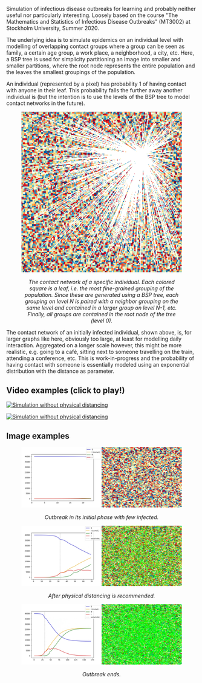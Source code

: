 Simulation of infectious disease outbreaks for learning and probably
neither useful nor particularly interesting. Loosely based on the course 
"The Mathematics and Statistics of Infectious Disease Outbreaks" (MT3002)
at Stockholm University, Summer 2020.

The underlying idea is to simulate epidemics on an individual level with
modelling of overlapping contact groups where a group can be seen as family,
a certain age group, a work place, a neighborhood, a city, etc. Here, a BSP
tree is used for simplicity partitioning an image into smaller and smaller
partitions, where the root node represents the entire population and the
leaves the smallest groupings of the population.

An individual (represented by a pixel) has probability 1 of having contact
with anyone in their leaf. This probability falls the further away another
individual is (but the intention is to use the levels of the BSP tree to model
contact networks in the future).

<div align="center">
  <figure>
    <img src="examples/network-of-initially-infected.png" />
    <figcaption>
      <p><i>
        The contact network of a specific individual. Each colored square is a leaf,
        i.e. the most fine-grained grouping of the population. Since these are
        generated using a BSP tree, each grouping on level N is paired with a neighbor
        grouping on the same level and contained in a larger group on level N-1, etc.
        Finally, all groups are contained in the root node of the tree (level 0).
      </i></p>
    </figcaption>
  </figure>
</div>

The contact network of an initially infected individual, shown above, is, for larger
graphs like here, obviously too large, at least for modelling daily interaction.
Aggregated on a longer scale however, this might be more realistic, e.g.
going to a café, sitting next to someone travelling on the train, attending
a conference, etc. This is work-in-progress and the probability of having contact
with someone is essentially modeled using an exponential distribution with the
distance as parameter.


## Video examples (click to play!)

[![Simulation without physical distancing](http://img.youtube.com/vi/TZcUvUG_sMQ/0.jpg)](http://www.youtube.com/watch?v=TZcUvUG_sMQ "Simulation without physical distancing")

[![Simulation without physical distancing](http://img.youtube.com/vi/Qp4Td1g3fRU/0.jpg)](http://www.youtube.com/watch?v=Qp4Td1g3fRU "Simulation with physical distancing")


## Image examples
<div align="center">
  <figure>
    <img src="examples/pre-outbreak.jpg">
    <figcaption>
      <p><i>
        Outbreak in its initial phase with few infected.
      </i></p>
    </figcaption>
  </figure>
</div>

<div align="center">
  <figure>
    <img src="examples/physical-distancing.jpg">
    <figcaption>
      <p><i>
        After physical distancing is recommended.
      </i></p>
    </figcaption>
  </figure>
</div>

<div align="center">
  <figure>
    <img src="examples/post-outbreak.jpg">
    <figcaption>
      <p><i>
        Outbreak ends.
      </i></p>
    </figcaption>
  </figure>
</div>
